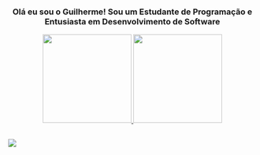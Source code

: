 ###  <div align='center'>Olá eu sou o Guilherme! Sou um Estudante de Programação e Entusiasta em Desenvolvimento de Software</div> 
<div align="center">
  <a href="https://github.com/Guilherme-Joviniano/">
  <img height="180em" src="https://github-readme-stats.vercel.app/api?username=Guilherme-Joviniano&show_icons=true&theme=light&include_all_commits=true&count_private=true"/>
  <img height="180em" src="https://github-readme-stats.vercel.app/api/top-langs/?username=Guilherme-Joviniano&layout=compact&langs_count=7&theme=light"/>
</div>
  
  ##
  
  <a href = "mailto:00drpixelss@gmail.com"><img src="https://img.shields.io/badge/-Gmail-%23333?style=for-the-badge&logo=gmail&logoColor=white" target="_blank"></a> 
